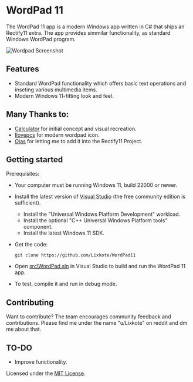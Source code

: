 # WordPad 11
The WordPad 11 app is a modern Windows app written in C# that ships an Rectify11 extra.
The app provides simmilar functionality, as standard Windows WordPad program.


  ![Wordpad Screenshot](https://github.com/Lixkote/WordPad11/blob/main/preview.png)

## Features
- Standard WordPad functionality which offers basic text operations and inseting various multimedia items.
- Modern Windows 11-fitting look and feel.

## Many Thanks to:
 - [Calculator](https://github.com/CalcuIator) for initial concept and visual recreation.
 - [Ilovepcs](https://github.com/ilovepcs) for modern wordpad icon.
 - [Ojas](https://github.com/ojask) for letting me to add it into the Rectify11 Project.

## Getting started
Prerequisites:
- Your computer must be running Windows 11, build 22000 or newer.
- Install the latest version of [Visual Studio](https://developer.microsoft.com/en-us/windows/downloads) (the free community edition is sufficient).
  - Install the "Universal Windows Platform Development" workload.
  - Install the optional "C++ Universal Windows Platform tools" component.
  - Install the latest Windows 11 SDK.


- Get the code:
    ```
    git clone https://github.com/Lixkote/WordPad11
    ```

- Open [src\WordPad.sln](/src/WordPad.sln) in Visual Studio to build and run the WordPad 11 app.
- To test, compile it and run in debug mode.

## Contributing
Want to contribute? The team encourages community feedback and contributions. Please find me under the name "u/Lixkote" on reddit and dm me about that.

## TO-DO
  - Improve functionality.
  
Licensed under the [MIT License](./LICENSE).
